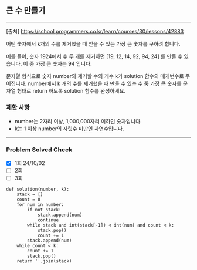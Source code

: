## 큰 수 만들기

---

[출처] https://school.programmers.co.kr/learn/courses/30/lessons/42883

어떤 숫자에서 k개의 수를 제거했을 때 얻을 수 있는 가장 큰 숫자를 구하려 합니다.

예를 들어, 숫자 1924에서 수 두 개를 제거하면 [19, 12, 14, 92, 94, 24] 를 만들 수 있습니다. 이 중 가장 큰 숫자는 94 입니다.

문자열 형식으로 숫자 number와 제거할 수의 개수 k가 solution 함수의 매개변수로 주어집니다. 
number에서 k 개의 수를 제거했을 때 만들 수 있는 수 중 가장 큰 숫자를 문자열 형태로 return 하도록 solution 함수를 완성하세요.

### 제한 사항

- number는 2자리 이상, 1,000,000자리 이하인 숫자입니다.
- k는 1 이상 number의 자릿수 미만인 자연수입니다.

---
### Problem Solved Check
- [x] 1회 24/10/02
- [ ] 2회
- [ ] 3회
~~~
def solution(number, k):
    stack = []
    count = 0
    for num in number:
        if not stack:
            stack.append(num)
            continue
        while stack and int(stack[-1]) < int(num) and count < k:
            stack.pop()
            count += 1
        stack.append(num)
    while count < k:
        count += 1
        stack.pop()
    return ''.join(stack)
    
~~~